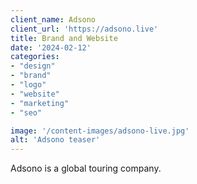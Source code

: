```yaml
---
client_name: Adsono
client_url: 'https://adsono.live'
title: Brand and Website
date: '2024-02-12'
categories:
- "design"
- "brand"
- "logo"
- "website"
- "marketing"
- "seo"

image: '/content-images/adsono-live.jpg'
alt: 'Adsono teaser'
---
```


Adsono is a global touring company.
